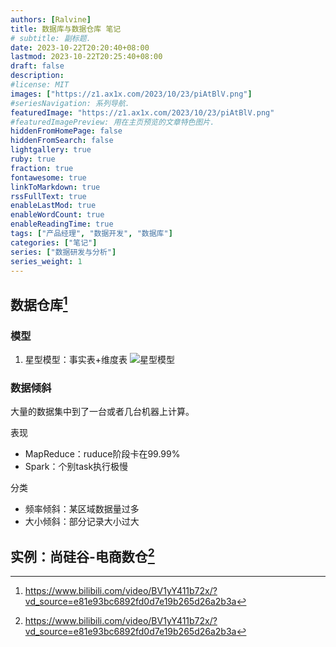 ```yaml
---
authors: [Ralvine]
title: 数据库与数据仓库 笔记
# subtitle: 副标题.
date: 2023-10-22T20:20:40+08:00
lastmod: 2023-10-22T20:25:40+08:00
draft: false
description: 
#license: MIT
images: ["https://z1.ax1x.com/2023/10/23/piAtBlV.png"]
#seriesNavigation: 系列导航.
featuredImage: "https://z1.ax1x.com/2023/10/23/piAtBlV.png"
#featuredImagePreview: 用在主页预览的文章特色图片.
hiddenFromHomePage: false
hiddenFromSearch: false
lightgallery: true
ruby: true
fraction: true
fontawesome: true
linkToMarkdown: true
rssFullText: true
enableLastMod: true
enableWordCount: true
enableReadingTime: true
tags: ["产品经理", "数据开发", "数据库"]
categories: ["笔记"]
series: ["数据研发与分析"]
series_weight: 1
---
```


<!--more-->

## 数据仓库[^1]

### 模型

1. 星型模型：事实表+维度表
![星型模型](https://pic1.zhimg.com/80/v2-3ab86050013d9381c1555482df933f58_1440w.webp)


### 数据倾斜

大量的数据集中到了一台或者几台机器上计算。

表现
- MapReduce：ruduce阶段卡在99.99%
- Spark：个别task执行极慢

分类
- 频率倾斜：某区域数据量过多
- 大小倾斜：部分记录大小过大


## 实例：尚硅谷-电商数仓[^1]

[^1]: https://www.bilibili.com/video/BV1yY411b72x/?vd_source=e81e93bc6892fd0d7e19b265d26a2b3a

[^1]: 尚硅谷物流数仓笔记（数仓基础知识） @橘生淮南 https://zhuanlan.zhihu.com/p/647035072